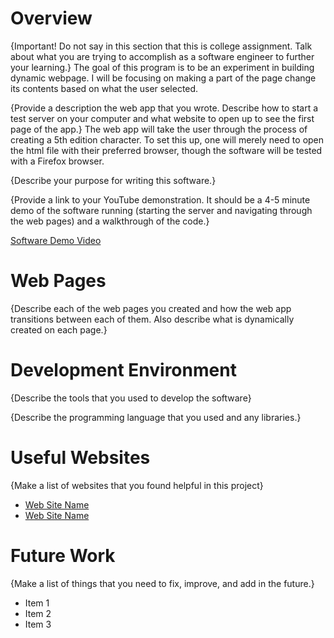 # Overview

{Important!  Do not say in this section that this is college assignment.  Talk about what you are trying to accomplish as a software engineer to further your learning.}
The goal of this program is to be an experiment in building dynamic webpage.
I will be focusing on making a part of the page change its contents based on
what the user selected.

{Provide a description the web app that you wrote. Describe how to start a test server on your computer and what website to open up to see the first page of the app.}
The web app will take the user through the process of creating a 5th edition character.
To set this up, one will merely need to open the html file with their preferred browser,
though the software will be tested with a Firefox browser.

{Describe your purpose for writing this software.}

{Provide a link to your YouTube demonstration.  It should be a 4-5 minute demo of the software running (starting the server and navigating through the web pages) and a walkthrough of the code.}

[Software Demo Video](http://youtube.link.goes.here)

# Web Pages

{Describe each of the web pages you created and how the web app transitions between each of them.  Also describe what is dynamically created on each page.}

# Development Environment

{Describe the tools that you used to develop the software}

{Describe the programming language that you used and any libraries.}

# Useful Websites

{Make a list of websites that you found helpful in this project}
* [Web Site Name](http://url.link.goes.here)
* [Web Site Name](http://url.link.goes.here)

# Future Work

{Make a list of things that you need to fix, improve, and add in the future.}
* Item 1
* Item 2
* Item 3
